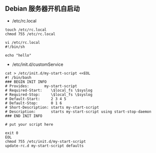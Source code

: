 ## Debian 服务器开机自启动



-   /etc/rc.local

```shell
touch /etc/rc.local
chmod 755 /etc/rc.local

vi /etc/rc.local
#!/bin/sh

echo "hello"
```



-   /etc/init.d/customService

```shell
cat > /etc/init.d/my-start-script <<EOL
#! /bin/bash
### BEGIN INIT INFO
# Provides:       my-start-script
# Required-Start:    \$local_fs \$syslog
# Required-Stop:     \$local_fs \$syslog
# Default-Start:     2 3 4 5
# Default-Stop:      0 1 6
# Short-Description: starts my-start-script
# Description:       starts my-start-script using start-stop-daemon
### END INIT INFO

# put your script here

exit 0
EOL
chmod 755 /etc/init.d/my-start-script
update-rc.d my-start-script defaults
```

